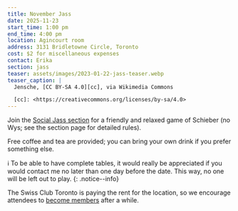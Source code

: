 ```yaml
---
title: November Jass
date: 2025-11-23
start_time: 1:00 pm
end_time: 4:00 pm
location: Agincourt room
address: 3131 Bridletowne Circle, Toronto
cost: $2 for miscellaneous expenses
contact: Erika
section: jass
teaser: assets/images/2023-01-22-jass-teaser.webp
teaser_caption: |
  Jensche, [CC BY-SA 4.0][cc], via Wikimedia Commons

  [cc]: <https://creativecommons.org/licenses/by-sa/4.0>
---
```


Join the [Social Jass section][jass] for a friendly and relaxed game of
Schieber (no Wys; see the section page for detailed rules).

Free coffee and tea are provided; you can bring your own drink if you prefer
something else.

:information_source: To be able to have complete tables, it would really be
appreciated if you would contact me no later than one day before the date. This
way, no one will be left out to play.
{: .notice--info}

The Swiss Club Toronto is paying the rent for the location, so we encourage
attendees to [become members][join] after a while.

[jass]: <{% link _pages/sections/jass.md %}>
[join]: <{% link _pages/membership.md %}>
